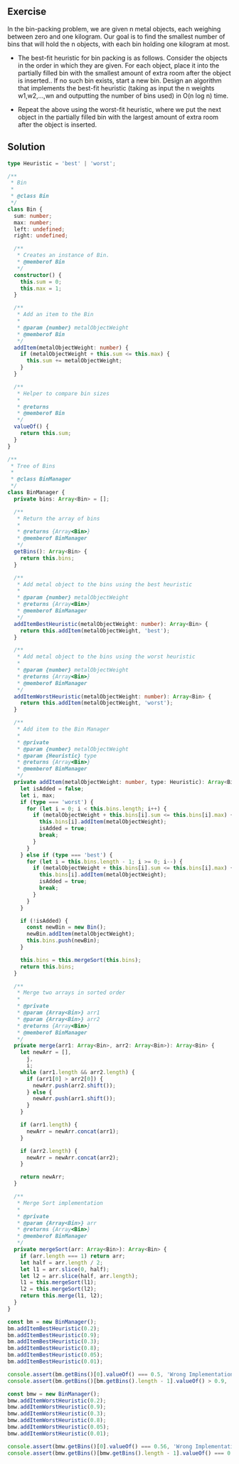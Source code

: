 ## Exercise

In the bin-packing problem, we are given n metal objects, each weighing between zero and one kilogram. Our goal is to find the smallest number of bins that will hold the n objects, with each bin holding one kilogram at most.

- The best-fit heuristic for bin packing is as follows. Consider the objects in the order in which they are given. For each object, place it into the partially filled bin with the smallest amount of extra room after the object is inserted.. If no such bin exists, start a new bin. Design an algorithm that implements the best-fit heuristic (taking as input the n weights w1,w2,...,wn and outputting the number of bins used) in O(n log n) time.

- Repeat the above using the worst-fit heuristic, where we put the next object in the partially filled bin with the largest amount of extra room after the object is inserted.

## Solution

```ts
type Heuristic = 'best' | 'worst';

/**
 * Bin
 *
 * @class Bin
 */
class Bin {
  sum: number;
  max: number;
  left: undefined;
  right: undefined;

  /**
   * Creates an instance of Bin.
   * @memberof Bin
   */
  constructor() {
    this.sum = 0;
    this.max = 1;
  }

  /**
   * Add an item to the Bin
   *
   * @param {number} metalObjectWeight
   * @memberof Bin
   */
  addItem(metalObjectWeight: number) {
    if (metalObjectWeight + this.sum <= this.max) {
      this.sum += metalObjectWeight;
    }
  }

  /**
   * Helper to compare bin sizes
   *
   * @returns
   * @memberof Bin
   */
  valueOf() {
    return this.sum;
  }
}

/**
 * Tree of Bins
 *
 * @class BinManager
 */
class BinManager {
  private bins: Array<Bin> = [];

  /**
   * Return the array of bins
   *
   * @returns {Array<Bin>}
   * @memberof BinManager
   */
  getBins(): Array<Bin> {
    return this.bins;
  }

  /**
   * Add metal object to the bins using the best heuristic
   *
   * @param {number} metalObjectWeight
   * @returns {Array<Bin>}
   * @memberof BinManager
   */
  addItemBestHeuristic(metalObjectWeight: number): Array<Bin> {
    return this.addItem(metalObjectWeight, 'best');
  }

  /**
   * Add metal object to the bins using the worst heuristic
   *
   * @param {number} metalObjectWeight
   * @returns {Array<Bin>}
   * @memberof BinManager
   */
  addItemWorstHeuristic(metalObjectWeight: number): Array<Bin> {
    return this.addItem(metalObjectWeight, 'worst');
  }

  /**
   * Add item to the Bin Manager
   *
   * @private
   * @param {number} metalObjectWeight
   * @param {Heuristic} type
   * @returns {Array<Bin>}
   * @memberof BinManager
   */
  private addItem(metalObjectWeight: number, type: Heuristic): Array<Bin> {
    let isAdded = false;
    let i, max;
    if (type === 'worst') {
      for (let i = 0; i < this.bins.length; i++) {
        if (metalObjectWeight + this.bins[i].sum <= this.bins[i].max) {
          this.bins[i].addItem(metalObjectWeight);
          isAdded = true;
          break;
        }
      }
    } else if (type === 'best') {
      for (let i = this.bins.length - 1; i >= 0; i--) {
        if (metalObjectWeight + this.bins[i].sum <= this.bins[i].max) {
          this.bins[i].addItem(metalObjectWeight);
          isAdded = true;
          break;
        }
      }
    }

    if (!isAdded) {
      const newBin = new Bin();
      newBin.addItem(metalObjectWeight);
      this.bins.push(newBin);
    }

    this.bins = this.mergeSort(this.bins);
    return this.bins;
  }

  /**
   * Merge two arrays in sorted order
   *
   * @private
   * @param {Array<Bin>} arr1
   * @param {Array<Bin>} arr2
   * @returns {Array<Bin>}
   * @memberof BinManager
   */
  private merge(arr1: Array<Bin>, arr2: Array<Bin>): Array<Bin> {
    let newArr = [],
      j,
      i;
    while (arr1.length && arr2.length) {
      if (arr1[0] > arr2[0]) {
        newArr.push(arr2.shift());
      } else {
        newArr.push(arr1.shift());
      }
    }

    if (arr1.length) {
      newArr = newArr.concat(arr1);
    }

    if (arr2.length) {
      newArr = newArr.concat(arr2);
    }

    return newArr;
  }

  /**
   * Merge Sort implementation
   *
   * @private
   * @param {Array<Bin>} arr
   * @returns {Array<Bin>}
   * @memberof BinManager
   */
  private mergeSort(arr: Array<Bin>): Array<Bin> {
    if (arr.length === 1) return arr;
    let half = arr.length / 2;
    let l1 = arr.slice(0, half);
    let l2 = arr.slice(half, arr.length);
    l1 = this.mergeSort(l1);
    l2 = this.mergeSort(l2);
    return this.merge(l1, l2);
  }
}

const bm = new BinManager();
bm.addItemBestHeuristic(0.2);
bm.addItemBestHeuristic(0.9);
bm.addItemBestHeuristic(0.3);
bm.addItemBestHeuristic(0.8);
bm.addItemBestHeuristic(0.05);
bm.addItemBestHeuristic(0.01);

console.assert(bm.getBins()[0].valueOf() === 0.5, 'Wrong Implementation');
console.assert(bm.getBins()[bm.getBins().length - 1].valueOf() > 0.9, 'Wrong Implementation');

const bmw = new BinManager();
bmw.addItemWorstHeuristic(0.2);
bmw.addItemWorstHeuristic(0.9);
bmw.addItemWorstHeuristic(0.3);
bmw.addItemWorstHeuristic(0.8);
bmw.addItemWorstHeuristic(0.05);
bmw.addItemWorstHeuristic(0.01);

console.assert(bmw.getBins()[0].valueOf() === 0.56, 'Wrong Implementation');
console.assert(bmw.getBins()[bmw.getBins().length - 1].valueOf() === 0.9, 'Wrong Implementation');
```
